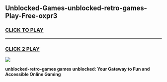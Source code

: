 
## Unblocked-Games-unblocked-retro-games-Play-Free-oxpr3
<h3>
<a href="https://premium76.site?title=unblocked-retro-games&ref=18A">CLICK TO PLAY</a></h3>
<hr>

<h3>
<a href="https://premium76.site?title=unblocked-retro-games&ref=18A">CLICK 2 PLAY</a>
  
</h3>

<a href="https://premium76.site?title=unblocked-retro-games&ref=18A"><img src="https://clearcache.store/games.png"></a>


**unblocked-retro-games games unblocked: Your Gateway to Fun and Accessible Online Gaming**
